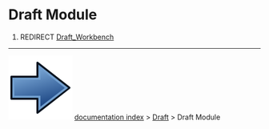# Draft Module
1.  REDIRECT [Draft_Workbench](Draft_Workbench.md)



---
![](images/Button_right.svg) [documentation index](../README.md) > [Draft](Draft_Workbench.md) > Draft Module
